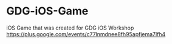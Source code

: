 GDG-iOS-Game
============

iOS Game that was created for GDG iOS Workshop https://plus.google.com/events/c77lnmdnee8fh95apfjema7lfh4


